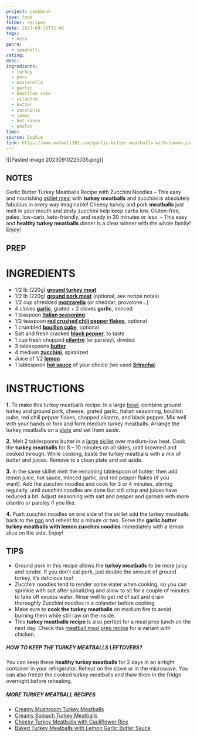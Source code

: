 ```yaml
---
project: cookbook
type: food
folder: recipes
date: 2023-09-10T22:48
tags:
  - keto
genre:
  - spaghetti
rating: 
desc: 
ingredients:
  - turkey
  - porc
  - mozzarella
  - garlic
  - bouillon cube
  - cilantro
  - butter
  - zucchinis
  - lemon
  - hot sauce
  - poulet
time: 
source: Sophie
link: https://www.eatwell101.com/garlic-butter-meatballs-with-lemon-zucchini-noodles
---
```

![[Pasted image 20230910225035.png]]



## NOTES

Garlic Butter Turkey Meatballs Recipe with Zucchini Noodles – This easy and nourishing [skillet meal](https://www.eatwell101.com/tag/skillet-recipes "SKILLET RECIPES") with **turkey meatballs** and zucchini is absolutely fabulous in every way imaginable! Cheesy turkey and pork **meatballs** just melt in your mouth and zesty zucchini help keep carbs low. Gluten-free, paleo, low-carb, keto-friendly, and ready in 30 minutes or less  – This easy and **healthy turkey meatballs** dinner is a clear winner with the whole family! Enjoy!


## PREP


# INGREDIENTS

- 1/2 lb (220g) [**ground turkey meat**](https://amzn.to/2KhcQru)
- 1/2 lb (220g) [**ground pork meat**](https://amzn.to/34VmbNN) (optional, see recipe notes)
- 1/2 cup shredded [**mozzarella**](https://amzn.to/32FG9ud) (or cheddar, provolone…)
- 4 cloves [**garlic**](https://amzn.to/34ZxKU0), grated + 2 cloves **garlic**, minced
- 1 teaspoon **[Italian seasoning](https://amzn.to/2XZUz7v)**
- 1/2 teaspoon [**red crushed chili pepper flakes**](https://amzn.to/2HArZ70), optional
- 1 crumbled [**bouillon cube**](https://amzn.to/2q9uTsZ), optional
- Salt and fresh cracked **[black pepper](https://amzn.to/2HBXlu2)**, to taste
- 1 cup fresh chopped [**cilantro**](https://amzn.to/2QfYMm8) (or parsley), divided
- 3 tablespoons [**butter**](https://amzn.to/2NM07PG)
- 4 medium [**zucchini**](https://amzn.to/2q0IxPd), spiralized
- Juice of 1/2 [**lemon**](https://amzn.to/2QjyY8z)
- 1 tablespoon [**hot sauce**](https://amzn.to/2O4EyJi) of your choice (we used [**Sriracha**](https://amzn.to/2O4EyJi))

# INSTRUCTIONS

**1.** To make this turkey meatballs recipe: In a large [bowl](https://amzn.to/40h9qui), combine ground turkey and ground pork, cheese, grated garlic, Italian seasoning, bouillon cube, red chili pepper flakes, chopped cilantro, and black pepper. Mix well with your hands or fork and form medium turkey meatballs. Arrange the turkey meatballs on a [plate](https://amzn.to/3jqrTUS) and set them aside.

**2.** Melt 2 tablespoons butter in a [large](https://amzn.to/2nOVV4f) [skillet](https://amzn.to/3YlYb2a) over medium-low heat. Cook the **turkey meatballs** for 8 – 10 minutes on all sides, until browned and cooked through. While cooking, baste the turkey meatballs with a mix of butter and juices. Remove to a clean plate and set aside.

**3.** In the same skillet melt the remaining tablespoon of butter; then add lemon juice, hot sauce, minced garlic, and red pepper flakes (if you want). Add the zucchini noodles and cook for 3 or 4 minutes, stirring regularly, until zucchini noodles are done but still crisp and juices have reduced a bit. Adjust seasoning with salt and pepper and garnish with more cilantro or parsley if you like.

**4.** Push zucchini noodles on one side of the skillet add the turkey meatballs back to the [pan](https://amzn.to/3wSbxXZ) and reheat for a minute or two. Serve the **garlic butter turkey meatballs with lemon zucchini noodles** immediately with a lemon slice on the side. Enjoy!

## TIPS



- Ground pork in this recipe allows the **turkey meatballs** to be more juicy and tender. If you don’t eat pork, just double the amount of ground turkey, it’s delicious too!
- Zucchini noodles tend to render some water when cooking, so you can sprinkle with salt after spiralizing and allow to sit for a couple of minutes to take off excess water. Rinse well to get rid of salt and drain thoroughly Zucchini noodles in a colander before cooking.
- Make sure to **cook the turkey meatballs** on medium fire to avoid burning them while still raw on the inside.
- This **turkey meatballs recipe** is also perfect for a meal prep lunch on the next day. Check this [meatball meal prep recipe](https://www.eatwell101.com/meal-prep-garlic-butter-chicken-meatballs-recipe-zucchini-noodles) for a variant with chicken.

##### HOW TO KEEP THE TURKEY MEATBALLS LEFTOVERS?

You can keep these **healthy turkey meatballs** for 2 days in an airtight container in your refrigerator. Reheat on the stove or in the microwave. You can also freeze the cooked turkey meatballs and thaw them in the fridge overnight before reheating.

##### MORE TURKEY MEATBALL RECIPES

- [Creamy Mushroom Turkey Meatballs](https://www.eatwell101.com/creamy-mushroom-turkey-meatballs-recipe)
- [Creamy Spinach Turkey Meatballs](https://www.eatwell101.com/creamy-spinach-turkey-meatballs-recipe)
- [Cheesy Turkey Meatballs with Cauliflower Rice](https://www.eatwell101.com/cheesy-stuffed-turkey-meatballs-with-cauliflower-rice)
- [Baked Turkey Meatballs with Lemon Garlic Butter Sauce](https://www.eatwell101.com/baked-turkey-meatballs-with-garlic-butter-herb-sauce)